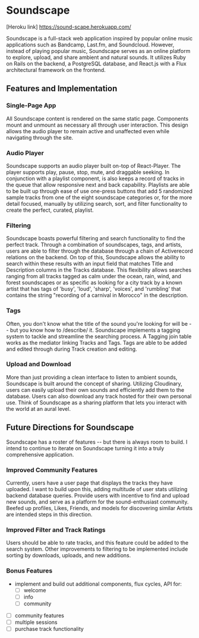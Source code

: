 # Soundscape

[Heroku link] https://sound-scape.herokuapp.com/


Soundscape is a full-stack web application inspired by popular online music
applications such as Bandcamp, Last.fm, and Soundcloud. However, instead of playing
popular music, Soundscape serves as an online platform to explore, upload, and share
ambient and natural sounds. It utilizes Ruby on Rails on the backend, a PostgreSQL
database, and React.js with a Flux architectural framework on the frontend.

## Features and Implementation

### Single-Page App

All Soundscape content is rendered on the same static page. Components mount and
unmount as necessary all through user interaction. This design allows the audio
player to remain active and unaffected even while navigating through the site.

### Audio Player

Soundscape supports an audio player built on-top of React-Player. The player
supports play, pause, stop, mute, and draggable seeking. In conjunction with a
playlist component, is also keeps a record of tracks in the queue that allow
responsive next and back capability. Playlists are able to be built up through
ease of use one-press buttons that add 5 randomized sample tracks from one of
the eight soundscape categories or, for the more detail focused, manually by
utilizing search, sort, and filter functionality to create the perfect, curated,
playlist.

### Filtering

Soundscape boasts powerful filtering and search functionality to find the perfect
track. Through a combination of soundscapes, tags, and artists, users are able to
filter through the database through a chain of Activerecord relations on the
backend. On top of this, Soundscape allows the ability to search within these
results with an input field that matches Title and Description columns in the
Tracks database. This flexibility allows searches ranging from all tracks
tagged as calm under the ocean, rain, wind, and forest soundscapes or as
specific as looking for a city track by a known artist that has tags of 'busy',
'loud', 'sharp', 'voices', and 'rumbling' that contains the string "recording
of a carnival in Morocco" in the description.

### Tags

Often, you don't know what the title of the sound you're looking for
will be -- but you know how to /describe/ it. Soundscape implements a tagging
system to tackle and streamline the searching process. A Tagging join table
works as the mediator linking Tracks and Tags. Tags are able to be added and
edited through during Track creation and editing.

### Upload and Download

More than just providing a clean interface to listen to ambient sounds,
Soundscape is built around the concept of sharing. Utilizing Cloudinary, users
can easily upload their own sounds and efficiently add them to the database.
Users can also download any track hosted for their own personal use. Think of
Soundscape as a sharing platform that lets you interact with the world at an
aural level.


## Future Directions for Soundscape

Soundscape has a roster of features -- but there is always room to build. I
intend to continue to iterate on Soundscape turning it into a truly comprehensive
application.

### Improved Community Features

Currently, users have a user page that displays the tracks they have uploaded.
I want to build upon this, adding multitude of user stats utilizing backend
database queries. Provide users with incentive to find and upload new sounds,
and serve as a platform for the sound-enthusiast community. Beefed up profiles,
Likes, Friends, and models for discovering similar Artists are intended steps in
this direction.

### Improved Filter and Track Ratings

Users should be able to rate tracks, and this feature could be added to the
search system. Other improvements to filtering to be implemented include sorting
by downloads, uploads, and new additions.



### Bonus Features
- implement and build out additional components, flux cycles, API for:
  - [ ] welcome
  - [ ] info
  - [ ] community
- [ ] community features
- [ ] multiple sessions
- [ ] purchase track functionality
